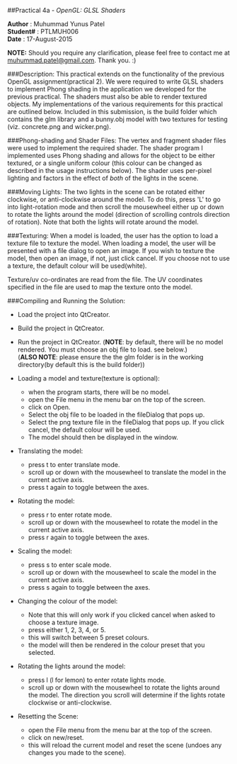 ##Practical 4a - _OpenGL: GLSL Shaders_

**Author** : Muhummad Yunus Patel  
**Student#** : PTLMUH006  
**Date** : 17-August-2015  

**NOTE:** Should you require any clarification, please feel free to contact me 
 at muhummad.patel@gmail.com. Thank you. :)

###Description:
This practical extends on the functionality of the previous OpenGL assignment(practical 2).
We were required to write GLSL shaders to implement Phong shading in the application we developed for the previous practical. The shaders must also be able to render textured objects. My implementations of the various requirements for this practical are outlined below.
Included in this submission, is the build folder which contains the glm library and a bunny.obj model with two textures for testing (viz. concrete.png and wicker.png).

###Phong-shading and Shader Files:
The vertex and fragment shader files were used to implement the required shader. The shader program I implemented uses Phong shading and allows for the object to be either textured, or a single uniform colour (this colour can be changed as described in the usage instructions below).
The shader uses per-pixel lighting and factors in the effect of _both_ of the lights in the scene.

###Moving Lights:
The two lights in the scene can be rotated either clockwise, or anti-clockwise around the model. To do this, press 'L' to go into light-rotation mode and then scroll the mousewheel either up or down to rotate the lights around the model (direction of scrolling controls direction of rotation). Note that both the lights will rotate around the model.

###Texturing:
When a model is loaded, the user has the option to load a texture file to texture the model. When loading a model, the user will be presented with a file dialog to open an image. If you wish to texture the model, then open an image, if not, just click cancel. If you choose not to use a texture, the default colour will be used(white).

Texture/uv co-ordinates are read from the file. The UV coordinates specified in the file are used to map the texture onto the model.

###Compiling and Running the Solution:

* Load the project into QtCreator.

* Build the project in QtCreator.

* Run the project in QtCreator. \(**NOTE**: by default, there will be no model 
 rendered. You must choose an obj file to load. see below.\)  
 \(**ALSO NOTE**: please ensure the the glm folder is in the working directory\(by
 default this is the build folder\)\)

* Loading a model and texture(texture is optional):
    * when the program starts, there will be no model.
    * open the File menu in the menu bar on the top of the screen.
    * click on Open.
    * Select the obj file to be loaded in the fileDialog that pops up.
    * Select the png texture file in the fileDialog that pops up. If you click cancel, the default colour will be used.
    * The model should then be displayed in the window.  

* Translating the model:
    * press t to enter translate mode.
    * scroll up or down with the mousewheel to translate the model in the current
     active axis.
    * press t again to toggle between the axes.  

* Rotating the model:
    * press r to enter rotate mode.
    * scroll up or down with the mousewheel to rotate the model in the current
     active axis.
    * press r again to toggle between the axes.  

* Scaling the model:
    * press s to enter scale mode.
    * scroll up or down with the mousewheel to scale the model in the current
     active axis.
    * press s again to toggle between the axes.  

* Changing the colour of the model:
    * Note that this will only work if you clicked cancel when asked to choose a texture image.
    * press either 1, 2, 3, 4, or 5.
    * this will switch between 5 preset colours.
    * the model will then be rendered in the colour preset that you selected.  

* Rotating the lights around the model:
    * press l (l for lemon) to enter rotate lights mode.
    * scroll up or down with the mousewheel to rotate the lights around the model. The direction you scroll will determine if the lights rotate clockwise or anti-clockwise.

* Resetting the Scene:
    * open the File menu from the menu bar at the top of the screen.
    * click on new/reset.
    * this will reload the current model and reset the scene (undoes any changes 
     you made to the scene).